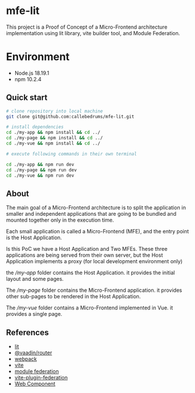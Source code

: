 # mfe-lit

This project is a Proof of Concept of a Micro-Frontend architecture implementation using lit library, vite builder tool, and Module Federation.

# Environment

- Node.js 18.19.1
- npm 10.2.4

## Quick start

```bash
# clone repository into local machine
git clone git@github.com:callebedrums/mfe-lit.git

# install dependencies
cd ./my-app && npm install && cd ../
cd ./my-page && npm install && cd ../
cd ./my-vue && npm install && cd ../

# execute following commands in their own terminal

cd ./my-app && npm run dev
cd ./my-page && npm run dev
cd ./my-vue && npm run dev
```

## About

The main goal of a Micro-Frontend architecture is to split the application in smaller and independent applications that are going to be bundled and mounted together only in the execution time.

Each small application is called a Micro-Frontend (MFE), and the entry point is the Host Application.

Is this PoC we have a Host Application and Two MFEs. These three applications are being served from their own server, but the Host Application implements a proxy (for local development environment only)

the _/my-app_ folder contains the Host Application. it provides the initial layout and some pages.

The _/my-page_ folder contains the Micro-Frontend application. it provides other sub-pages to be rendered in the Host Application.

The _/my-vue_ folder contains a Micro-Frontend implemented in Vue. it provides a single page.

## References

- [lit](https://lit.dev/)
- [@vaadin/router](https://github.com/vaadin/router?tab=readme-ov-file)
- [webpack](https://webpack.js.org/)
- [vite](https://vitejs.dev/)
- [module federation](https://module-federation.io/guide/start/index.html)
- [vite-plugin-federation](https://github.com/originjs/vite-plugin-federation)
- [Web Component](https://developer.mozilla.org/en-US/docs/Web/API/Web_components)
